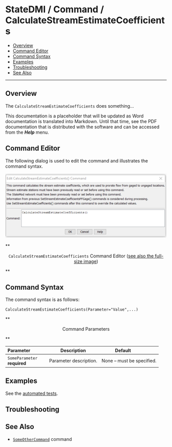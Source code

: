 # StateDMI / Command / CalculateStreamEstimateCoefficients #

* [Overview](#overview)
* [Command Editor](#command-editor)
* [Command Syntax](#command-syntax)
* [Examples](#examples)
* [Troubleshooting](#troubleshooting)
* [See Also](#see-also)

-------------------------

## Overview ##

The `CalculateStreamEstimateCoefficients` does something...

This documentation is a placeholder that will be updated as Word documentation is translated into Markdown.
Until that time, see the PDF documentation that is distributed with the software and can be accessed
from the ***Help*** menu.

## Command Editor ##

The following dialog is used to edit the command and illustrates the command syntax.

![CalculateStreamEstimateCoefficients](CalculateStreamEstimateCoefficients.png)

**<p style="text-align: center;">
`CalculateStreamEstimateCoefficients` Command Editor (<a href="../CalculateStreamEstimateCoefficients.png">see also the full-size image</a>)
</p>**

## Command Syntax ##

The command syntax is as follows:

```text
CalculateStreamEstimateCoefficients(Parameter="Value",...)
```
**<p style="text-align: center;">
Command Parameters
</p>**

| **Parameter**&nbsp;&nbsp;&nbsp;&nbsp;&nbsp;&nbsp;&nbsp;&nbsp;&nbsp;&nbsp;&nbsp;&nbsp; | **Description** | **Default**&nbsp;&nbsp;&nbsp;&nbsp;&nbsp;&nbsp;&nbsp;&nbsp;&nbsp;&nbsp; |
| --------------|-----------------|----------------- |
|`SomeParameter`<br>**required**|Parameter description.|None – must be specified.|

## Examples ##

See the [automated tests](https://github.com/OpenWaterFoundation/cdss-app-statedmi-main/tree/master/test/regression/commands/CalculateStreamEstimateCoefficients).

## Troubleshooting ##

## See Also ##

* [`SomeOtherCommand`](../SomeOtherCommand/SomeOtherCommand) command
